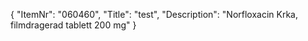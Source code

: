 {
  "ItemNr": "060460",
  "Title": "test",
  "Description": "Norfloxacin Krka, filmdragerad tablett 200 mg"
}